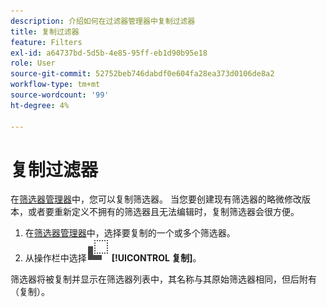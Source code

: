 ```yaml
---
description: 介绍如何在过滤器管理器中复制过滤器
title: 复制过滤器
feature: Filters
exl-id: a64737bd-5d5b-4e85-95ff-eb1d90b95e18
role: User
source-git-commit: 52752beb746dabdf0e604fa28ea373d0106de8a2
workflow-type: tm+mt
source-wordcount: '99'
ht-degree: 4%

---
```


# 复制过滤器

在[筛选器管理器](manage-filters.md)中，您可以复制筛选器。 当您要创建现有筛选器的略微修改版本，或者要重新定义不拥有的筛选器且无法编辑时，复制筛选器会很方便。

1. 在[筛选器管理器](manage-filters.md)中，选择要复制的一个或多个筛选器。
1. 从操作栏中选择![复制](/help/assets/icons/Copy.svg) **[!UICONTROL 复制]**。

筛选器将被复制并显示在筛选器列表中，其名称与其原始筛选器相同，但后附有（复制）。
